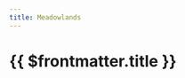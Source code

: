 ```yaml
---
title: Meadowlands
---
```

# {{ $frontmatter.title }}

<ImageLink path="maps/" :name="$frontmatter.title" :alt="$frontmatter.title + ' Map'" />

